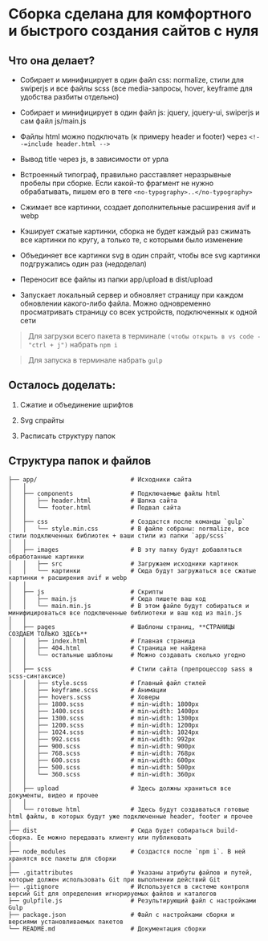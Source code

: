 # Сборка сделана для комфортного и быстрого создания сайтов с нуля

## Что она делает?

- Собирает и минифицирует в один файл css: normalize, стили для swiperjs и все файлы scss (все media-запросы, hover, keyframe для удобства разбиты отдельно)

- Собирает и минифицирует в один файл js: jquery, jquery-ui, swiperjs и сам файл js/main.js

- Файлы html можно подключать (к примеру header и footer) через `<!--=include header.html -->`

- Вывод title через js, в зависимости от урла

- Встроенный типограф, правильно расставляет неразрывные пробелы при сборке. Если какой-то фрагмент не нужно обрабатывать, пишем его в теге `<no-typography>..</no-typography>`

- Сжимает все картинки, создает дополнительные расширения avif и webp

- Кэширует сжатые картинки, сборка не будет каждый раз сжимать все картинки по кругу, а только те, с которыми было изменение

- Объединяет все картинки svg в один спрайт, чтобы все svg картинки подгружались один раз (недоделал)

- Переносит все файлы из папки app/upload в dist/upload

- Запускает локальный сервер и обновляет страницу при каждом обновлении какого-либо файла. Можно одновременно просматривать страницу со всех устройств, подключенных к одной сети

> Для загрузки всего пакета в терминале `(чтобы открыть в vs code - "ctrl + j")` набрать `npm i`

> Для запуска в терминале набрать `gulp`

## Осталось доделать:

1. Сжатие и объединение шрифтов

2. Svg спрайты

3. Расписать структуру папок




## Структура папок и файлов

```
├── app/                          # Исходники сайта
│   │
│   ├── components                # Подключаемые файлы html
│   │   ├── header.html           # Шапка сайта
│   │   └── footer.html           # Подвал сайта
│   │
│   ├── css                       # Создастся после команды `gulp`
│   │   └── style.min.css         # В файле собраны: normalize, все стили подключенных библиотек + ваши стили из папки `app/scss`
│   │
│   ├── images                    # В эту папку будут добавляться обработанные картинки
│   │   ├── src                   # Загружаем исходники картинок
│   │   └── картинки              # Сюда будут загружаться все сжатые картинки + расширения avif и webp
│   │
│   ├── js                        # Скрипты
│   │   ├── main.js               # Сюда пишете ваш код
│   │   └── main.min.js           # В этом файле будут собираться и минифицироваться все подключенные библиотеки и ваш код из main.js
│   │
│   ├── pages                     # Шаблоны страниц, **СТРАНИЦЫ СОЗДАЕМ ТОЛЬКО ЗДЕСЬ**
│   │   ├── index.html            # Главная страница
│   │   ├── 404.html              # Страница не найдена
│   │   └── остальные шаблоны     # Можно создавать сколько угодно
│   │
│   ├── scss                      # Стили сайта (препроцессор sass в scss-синтаксисе)
│   │   ├── style.scss            # Главный файл стилей
│   │   ├── keyframe.scss         # Анимации
│   │   ├── hovers.scss           # Ховеры
│   │   ├── 1800.scss             # min-width: 1800px
│   │   ├── 1400.scss             # min-width: 1400px
│   │   ├── 1300.scss             # min-width: 1300px
│   │   ├── 1200.scss             # min-width: 1200px
│   │   ├── 1024.scss             # min-width: 1024px
│   │   ├── 992.scss              # min-width: 992px
│   │   ├── 900.scss              # min-width: 900px
│   │   ├── 768.scss              # min-width: 768px
│   │   ├── 600.scss              # min-width: 600px
│   │   ├── 500.scss              # min-width: 500px
│   │   └── 360.scss              # min-width: 360px
│   │
│   ├── upload                    # Здесь должны храниться все документы, видео и прочее
│   │
│   └── готовые html              # Здесь будут создаваться готовые html файлы, в которых будут уже подключенные header, footer и прочее
│
├── dist                          # Сюда будет собираться build-сборка. Ее можно передавать клиенту или публиковать
│
├── node_modules                  # Создастся после `npm i`. В ней хранятся все пакеты для сборки
│
├── .gitattributes                # Указаны атрибуты файлов и путей, которые должен использовать Git при выполнении действий Git
├── .gitignore                    # Используется в системе контроля версий Git для определения игнорируемых файлов и каталогов
├── gulpfile.js                   # Результирующий файл с настройками Gulp
├── package.json                  # Файл с настройками сборки и версиями установливаемых пакетов
└── README.md                     # Документация сборки
```